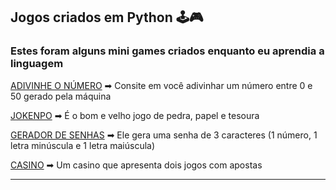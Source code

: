 ## Jogos criados em Python 🕹🎮
### Estes foram alguns mini games criados enquanto eu aprendia a linguagem

[ADIVINHE O NÚMERO](https://github.com/edvaaaan/python-mini-games/blob/main/guessnumber.py) ➡ Consite em você adivinhar um número entre 0 e 50 gerado pela máquina

[JOKENPO](https://github.com/edvaaaan/python-mini-games/blob/main/jokenpo.py) ➡ É o bom e velho jogo de pedra, papel e tesoura

[GERADOR DE SENHAS](https://github.com/edvaaaan/python-mini-games/blob/main/password.py) ➡ Ele gera uma senha de 3 caracteres (1 número, 1 letra minúscula e 1 letra maiúscula)

[CASINO](https://github.com/edvaaaan/python-mini-games/blob/main/casino.py) ➡ Um casino que apresenta dois jogos com apostas 

---
